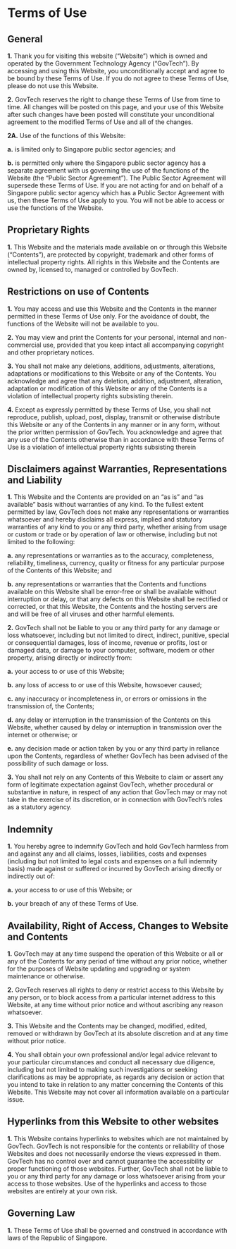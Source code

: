 # Terms of Use


## General



**1.**	Thank you for visiting this website (“Website”) which is owned and operated by the Government Technology Agency (“GovTech”). By accessing and using this Website, you unconditionally accept and agree to be bound by these Terms of Use. If you do not agree to these Terms of Use, please do not use this Website.

**2.**	GovTech reserves the right to change these Terms of Use from time to time. All changes will be posted on this page, and your use of this Website after such changes have been posted will constitute your unconditional agreement to the modified Terms of Use and all of the changes.
 
   **2A.** Use of the functions of this Website:
   
   **a.** is limited only to Singapore public sector agencies; and

   **b.** is permitted only where the Singapore public sector agency has a separate agreement with us governing the use of the functions of the Website (the “Public Sector Agreement”). The Public Sector Agreement will supersede these Terms of Use.
	If you are not acting for and on behalf of a Singapore public sector agency which has a Public Sector Agreement with us, then these Terms of Use apply to you. You will not be able to access or use the functions of the Website.



## Proprietary Rights



**1.**	This Website and the materials made available on or through this Website (“Contents”), are protected by copyright, trademark and other forms of intellectual property rights. All rights in this Website and the Contents are owned by, licensed to, managed or controlled by GovTech.



## Restrictions on use of Contents



**1.**	You may access and use this Website and the Contents in the manner permitted in these Terms of Use only. For the avoidance of doubt, the functions of the Website will not be available to you.

**2.**	You may view and print the Contents for your personal, internal and non-commercial use, provided that you keep intact all accompanying copyright and other proprietary notices. 

**3.**	You shall not make any deletions, additions, adjustments, alterations, adaptations or modifications to this Website or any of the Contents. You acknowledge and agree that any deletion, addition, adjustment, alteration, adaptation or modification of this Website or any of the Contents is a violation of intellectual property rights subsisting therein.

**4.**	Except as expressly permitted by these Terms of Use, you shall not reproduce, publish, upload, post, display, transmit or otherwise distribute this Website or any of the Contents in any manner or in any form, without the prior written permission of GovTech. You acknowledge and agree that any use of the Contents otherwise than in accordance with these Terms of Use is a violation of intellectual property rights subsisting therein
 
 
 
## Disclaimers against Warranties, Representations and Liability



**1.**	This Website and the Contents are provided on an “as is” and “as available” basis without warranties of any kind. To the fullest extent permitted by law, GovTech does not make any representations or warranties whatsoever and hereby disclaims all express, implied and statutory warranties of any kind to you or any third party, whether arising from usage or custom or trade or by operation of law or otherwise, including but not limited to the following:

   **a.**	any representations or warranties as to the accuracy, completeness, reliability, timeliness, currency, quality or fitness for any particular purpose of the Contents of this Website; and

   **b.**	any representations or warranties that the Contents and functions available on this Website shall be error-free or shall be available without interruption or delay, or that any defects on this Website shall be rectified or corrected, or that this Website, the Contents and the hosting servers are and will be free of all viruses and other harmful elements.

**2.**	GovTech shall not be liable to you or any third party for any damage or loss whatsoever, including but not limited to direct, indirect, punitive, special or consequential damages, loss of income, revenue or profits, lost or damaged data, or damage to your computer, software, modem or other property, arising directly or indirectly from:

  **a.** your access to or use of this Website;

  **b.** any loss of access to or use of this Website, howsoever caused; 
    
  **c.** any inaccuracy or incompleteness in, or errors or omissions in the transmission of, the Contents;

  **d.** any delay or interruption in the transmission of the Contents on this Website, whether caused by delay or interruption in transmission over the internet or otherwise; or

  **e.** any decision made or action taken by you or any third party in reliance upon the Contents, regardless of whether GovTech has been advised of the possibility of such damage or loss.

**3.**	You shall not rely on any Contents of this Website to claim or assert any form of legitimate expectation against GovTech, whether procedural or substantive in nature, in respect of any action that GovTech may or may not take in the exercise of its discretion, or in connection with GovTech’s roles as a statutory agency.



## Indemnity



**1.**	You hereby agree to indemnify GovTech and hold GovTech harmless from and against any and all claims, losses, liabilities, costs and expenses (including but not limited to legal costs and expenses on a full indemnity basis) made against or suffered or incurred by GovTech arising directly or indirectly out of:

  **a.**	your access to or use of this Website; or

  **b.**	your breach of any of these Terms of Use.
 
 

## Availability, Right of Access, Changes to Website and Contents



**1.**	GovTech may at any time suspend the operation of this Website or all or any of the Contents for any period of time without any prior notice, whether for the purposes of Website updating and upgrading or system maintenance or otherwise.

**2.**	GovTech reserves all rights to deny or restrict access to this Website by any person, or to block access from a particular internet address to this Website, at any time without prior notice and without ascribing any reason whatsoever.

**3.**	This Website and the Contents may be changed, modified, edited, removed or withdrawn by GovTech at its absolute discretion and at any time without prior notice.

**4.**	You shall obtain your own professional and/or legal advice relevant to your particular circumstances and conduct all necessary due diligence, including but not limited to making such investigations or seeking clarifications as may be appropriate, as regards any decision or action that you intend to take in relation to any matter concerning the Contents of this Website. This Website may not cover all information available on a particular issue.



## Hyperlinks from this Website to other websites



**1.**	This Website contains hyperlinks to websites which are not maintained by GovTech. GovTech is not responsible for the contents or reliability of those Websites and does not necessarily endorse the views expressed in them. GovTech has no control over and cannot guarantee the accessibility or proper functioning of those websites. Further, GovTech shall not be liable to you or any third party for any damage or loss whatsoever arising from your access to those websites. Use of the hyperlinks and access to those websites are entirely at your own risk.



## Governing Law



**1.**	These Terms of Use shall be governed and construed in accordance with laws of the Republic of Singapore.










